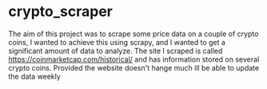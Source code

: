 # crypto_scraper
The aim of this project was to scrape some price data on a couple of crypto
coins, I wanted to achieve this using scrapy, and I wanted to get a significant 
amount of data to analyze.
The site I scraped is called https://coinmarketcap.com/historical/ and has 
information stored on several crypto coins.
Provided the website doesn't hange much ill be able to update the data weekly